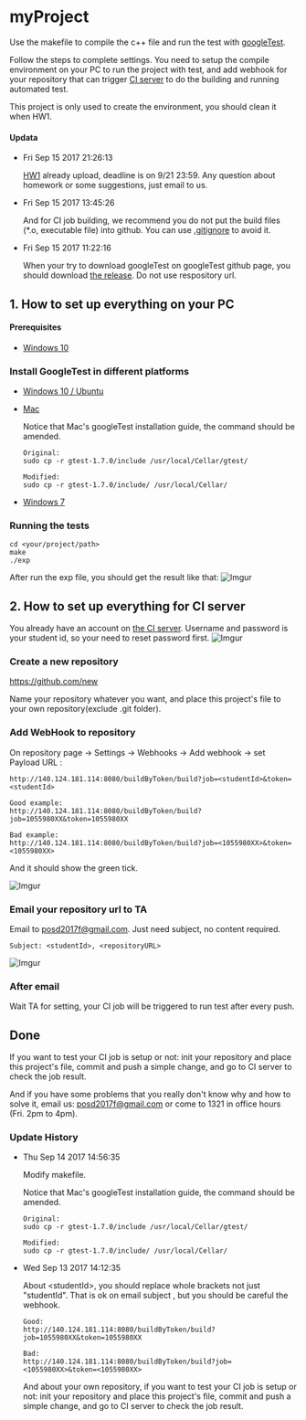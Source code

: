 # myProject
Use the makefile to compile the c++ file and run the test with [googleTest](https://github.com/google/googletest).

Follow the steps to complete settings. You need to setup the compile environment on your PC to run the project with test, and add webhook for your repository that can trigger [CI server](http://140.124.181.114:8080/) to do the building and running automated test.

This project is only used to create the environment, you should clean it when HW1.

#### Updata
 * Fri Sep 15 2017 21:26:13
 
 	[HW1](https://github.com/posd2017f/homework) already upload, deadline is on 9/21 23:59. 
	Any question about homework or some suggestions, just email to us.
	
 * Fri Sep 15 2017 13:45:26
 
	And for CI job building, we recommend you do not put the build files (*.o, executable file) into github. You can use [.gitignore](https://www.google.com.tw/search?q=gitignore) to avoid it.

 * Fri Sep 15 2017 11:22:16
 
	When your try to download googleTest on googleTest github page, you should download [the release](https://github.com/google/googletest/releases). Do not use respository url.

## 1. How to set up everything on your PC

#### Prerequisites

* [Windows 10](https://blog.gtwang.org/windows/how-to-get-ubuntu-and-bash-running-on-windows-10/)

### Install GoogleTest in different platforms

* [Windows 10 / Ubuntu](https://www.eriksmistad.no/getting-started-with-google-test-on-ubuntu/)
* [Mac](https://gist.github.com/massenz/41bb2c8375294f4d9927)

    Notice that Mac's googleTest installation guide, the command should be amended.
     ```Shell
     Original:
     sudo cp -r gtest-1.7.0/include /usr/local/Cellar/gtest/
     
     Modified:
     sudo cp -r gtest-1.7.0/include/ /usr/local/Cellar/
     ```
     
* [Windows 7](https://github.com/iat-cener/tonatiuh/wiki/Installing-Google-Test-For-Windows)

### Running the tests
```shell
cd <your/project/path>
make
./exp
```

After run the exp file, you should get the result like that: 
![Imgur](https://i.imgur.com/BEPHs86.png)


## 2. How to set up everything for CI server

You already have an account on [the CI server](http://140.124.181.114:8080/). 
Username and password is your student id, so your need to reset password first.
![Imgur](https://i.imgur.com/GoYBxXp.png)

### Create a new repository
https://github.com/new

Name your repository whatever you want, and place this project's file to your own repository(exclude .git folder).

### Add WebHook to repository

On repository page -> Settings -> Webhooks -> Add webhook -> set Payload URL :
```
http://140.124.181.114:8080/buildByToken/build?job=<studentId>&token=<studentId>

Good example:
http://140.124.181.114:8080/buildByToken/build?job=1055980XX&token=1055980XX

Bad example:
http://140.124.181.114:8080/buildByToken/build?job=<1055980XX>&token=<1055980XX>

```
And it should show the green tick.

![Imgur](https://i.imgur.com/wbjjetV.png)

### Email your repository url to TA
Email to posd2017f@gmail.com. Just need subject, no content required.

```
Subject: <studentId>, <repositoryURL>
```
![Imgur](https://i.imgur.com/dEkZk1Q.png)


### After email
Wait TA for setting, your CI job will be triggered to run test after every push.

## Done

If you want to test your CI job is setup or not: init your repository and place this project's file, commit and push a simple change, and go to CI server to check the job result.

And if you have some problems that you really don't know why and how to solve it, email us: posd2017f@gmail.com or come to 1321 in office hours (Fri. 2pm to 4pm).

### Update History
 * Thu Sep 14 2017 14:56:35
     
     Modify makefile.
     
     Notice that Mac's googleTest installation guide, the command should be amended.
     ```Shell
     Original:
     sudo cp -r gtest-1.7.0/include /usr/local/Cellar/gtest/
     
     Modified:
     sudo cp -r gtest-1.7.0/include/ /usr/local/Cellar/
     ```

 * Wed Sep 13 2017 14:12:35
 
     About \<studentId\>, you should replace whole brackets not just "studentId". That is ok on email subject , but you should be careful the webhook.
      
      ```
      Good:
      http://140.124.181.114:8080/buildByToken/build?job=1055980XX&token=1055980XX
      
      Bad:
      http://140.124.181.114:8080/buildByToken/build?job=<1055980XX>&token=<1055980XX>
      ```
    And about your own repository, if you want to test your CI job is setup or not: init your repository and place this project's file, commit and push a simple change, and go to CI server to check the job result.

